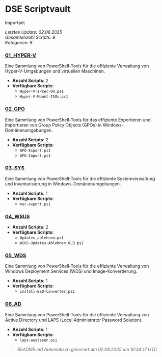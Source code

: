 # DSE Scriptvault

> [!IMPORTANT]
> _Letztes Update: 02.08.2025_\
> _Gesamtanzahl Scripts: 9_ \
> _Kategorien: 6_

### [01_HYPER-V](01_HYPER-V/)

Eine Sammlung von PowerShell-Tools für die effiziente Verwaltung von Hyper-V-Umgebungen und virtuellen Maschinen.

- **Anzahl Scripts:** 2
- **Verfügbare Scripts:**
  - `Hyper-V-IPsec-On.ps1`
  - `Hyper-V-Mount-ISOs.ps1`

### [02_GPO](02_GPO/)

Eine Sammlung von PowerShell-Tools für das effiziente Exportieren und Importieren von Group Policy Objects (GPOs) in Windows-Domänenumgebungen.

- **Anzahl Scripts:** 2
- **Verfügbare Scripts:**
  - `GPO-Export.ps1`
  - `GPO-Import.ps1`

### [03_SYS](03_SYS/)

Eine Sammlung von PowerShell-Tools für die effiziente Systemverwaltung und Inventarisierung in Windows-Domänenumgebungen.

- **Anzahl Scripts:** 1
- **Verfügbare Scripts:**
  - `mac-export.ps1`

### [04_WSUS](04_WSUS/)

- **Anzahl Scripts:** 2
- **Verfügbare Scripts:**
  - `Updates_ablehnen.ps1`
  - `WSUS-Updates-Ablehnen_OLD.ps1`

### [05_WDS](05_WDS/)

Eine Sammlung von PowerShell-Tools für die effiziente Verwaltung von Windows Deployment Services (WDS) und Image-Konvertierung.

- **Anzahl Scripts:** 1
- **Verfügbare Scripts:**
  - `install-ESD-Converter.ps1`

### [06_AD](06_AD/)

Eine Sammlung von PowerShell-Tools für die effiziente Verwaltung von Active Directory und LAPS (Local Administrator Password Solution).

- **Anzahl Scripts:** 1
- **Verfügbare Scripts:**
  - `laps-auslesen.ps1`

> _README.md Automatisch generiert am 02.08.2025 um 10:34:17 UTC_